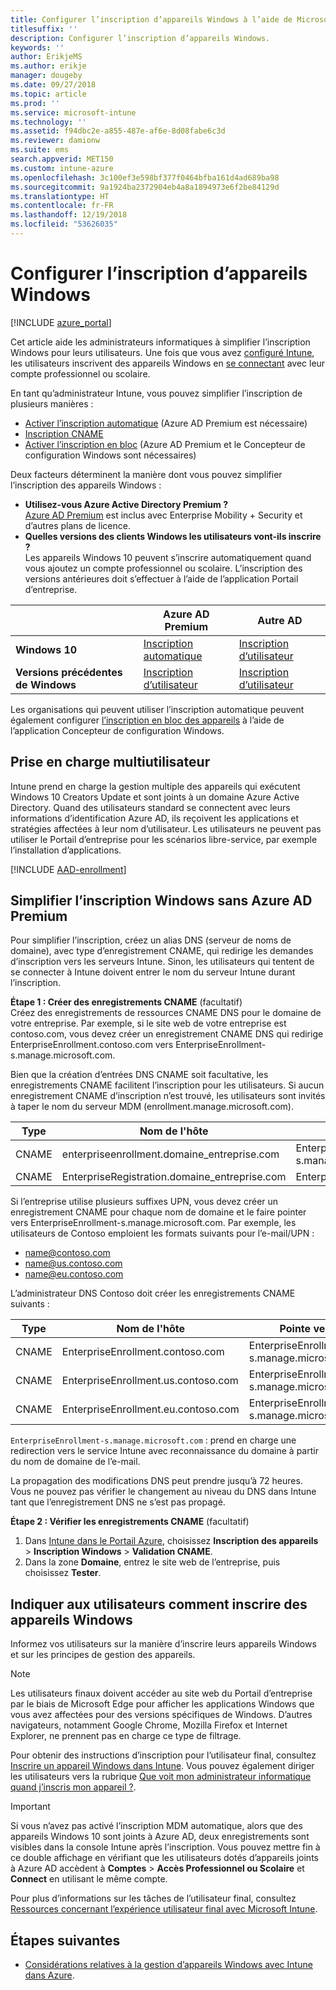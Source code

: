 ```yaml
---
title: Configurer l’inscription d’appareils Windows à l’aide de Microsoft Intune
titlesuffix: ''
description: Configurer l’inscription d’appareils Windows.
keywords: ''
author: ErikjeMS
ms.author: erikje
manager: dougeby
ms.date: 09/27/2018
ms.topic: article
ms.prod: ''
ms.service: microsoft-intune
ms.technology: ''
ms.assetid: f94dbc2e-a855-487e-af6e-8d08fabe6c3d
ms.reviewer: damionw
ms.suite: ems
search.appverid: MET150
ms.custom: intune-azure
ms.openlocfilehash: 3c100ef3e598bf377f0464bfba161d4ad689ba98
ms.sourcegitcommit: 9a1924ba2372904eb4a8a1894973e6f2be84129d
ms.translationtype: HT
ms.contentlocale: fr-FR
ms.lasthandoff: 12/19/2018
ms.locfileid: "53626035"
---
```

# <a name="set-up-enrollment-for-windows-devices"></a>Configurer l’inscription d’appareils Windows

[!INCLUDE [azure_portal](./includes/azure_portal.md)]

Cet article aide les administrateurs informatiques à simplifier l’inscription Windows pour leurs utilisateurs. Une fois que vous avez [configuré Intune](setup-steps.md), les utilisateurs inscrivent des appareils Windows en [se connectant](https://docs.microsoft.com/intune-user-help/enroll-your-device-in-intune-windows) avec leur compte professionnel ou scolaire.  

En tant qu’administrateur Intune, vous pouvez simplifier l’inscription de plusieurs manières :
- [Activer l’inscription automatique](#enable-windows-10-automatic-enrollment) (Azure AD Premium est nécessaire)
- [Inscription CNAME](#simplify-windows-enrollment-without-azure-ad-premium)
- [Activer l’inscription en bloc](windows-bulk-enroll.md) (Azure AD Premium et le Concepteur de configuration Windows sont nécessaires)

Deux facteurs déterminent la manière dont vous pouvez simplifier l’inscription des appareils Windows :

- **Utilisez-vous Azure Active Directory Premium ?** <br>[Azure AD Premium](https://docs.microsoft.com/azure/active-directory/active-directory-get-started-premium) est inclus avec Enterprise Mobility + Security et d’autres plans de licence.
- **Quelles versions des clients Windows les utilisateurs vont-ils inscrire ?** <br>Les appareils Windows 10 peuvent s’inscrire automatiquement quand vous ajoutez un compte professionnel ou scolaire. L’inscription des versions antérieures doit s’effectuer à l’aide de l’application Portail d’entreprise.

||**Azure AD Premium**|**Autre AD** |
|----------|---------------|---------------|  
|**Windows 10**|[Inscription automatique](#enable-windows-10-automatic-enrollment) |[Inscription d’utilisateur](#enable-windows-enrollment-without-azure-ad-premium)|
|**Versions précédentes de Windows**|[Inscription d’utilisateur](#enable-windows-enrollment-without-azure-ad-premium)|[Inscription d’utilisateur](#enable-windows-enrollment-without-azure-ad-premium)|

Les organisations qui peuvent utiliser l’inscription automatique peuvent également configurer [l’inscription en bloc des appareils](windows-bulk-enroll.md) à l’aide de l’application Concepteur de configuration Windows.

## <a name="multi-user-support"></a>Prise en charge multiutilisateur

Intune prend en charge la gestion multiple des appareils qui exécutent Windows 10 Creators Update et sont joints à un domaine Azure Active Directory. Quand des utilisateurs standard se connectent avec leurs informations d’identification Azure AD, ils reçoivent les applications et stratégies affectées à leur nom d’utilisateur. Les utilisateurs ne peuvent pas utiliser le Portail d’entreprise pour les scénarios libre-service, par exemple l’installation d’applications.

[!INCLUDE [AAD-enrollment](./includes/win10-automatic-enrollment-aad.md)]

## <a name="simplify-windows-enrollment-without-azure-ad-premium"></a>Simplifier l’inscription Windows sans Azure AD Premium
Pour simplifier l’inscription, créez un alias DNS (serveur de noms de domaine), avec type d’enregistrement CNAME, qui redirige les demandes d’inscription vers les serveurs Intune. Sinon, les utilisateurs qui tentent de se connecter à Intune doivent entrer le nom du serveur Intune durant l’inscription.

**Étape 1 : Créer des enregistrements CNAME** (facultatif)<br>
Créez des enregistrements de ressources CNAME DNS pour le domaine de votre entreprise. Par exemple, si le site web de votre entreprise est contoso.com, vous devez créer un enregistrement CNAME DNS qui redirige EnterpriseEnrollment.contoso.com vers EnterpriseEnrollment-s.manage.microsoft.com.

Bien que la création d’entrées DNS CNAME soit facultative, les enregistrements CNAME facilitent l’inscription pour les utilisateurs. Si aucun enregistrement CNAME d’inscription n’est trouvé, les utilisateurs sont invités à taper le nom du serveur MDM (enrollment.manage.microsoft.com).

|Type|Nom de l'hôte|Pointe vers|TTL|
|----------|---------------|---------------|---|
|CNAME|enterpriseenrollment.domaine_entreprise.com|EnterpriseEnrollment-s.manage.microsoft.com| 1 heure|
|CNAME|EnterpriseRegistration.domaine_entreprise.com|EnterpriseRegistration.windows.net|1 heure|

Si l’entreprise utilise plusieurs suffixes UPN, vous devez créer un enregistrement CNAME pour chaque nom de domaine et le faire pointer vers EnterpriseEnrollment-s.manage.microsoft.com. Par exemple, les utilisateurs de Contoso emploient les formats suivants pour l’e-mail/UPN :

- name@contoso.com
- name@us.contoso.com
- name@eu.contoso.com

L’administrateur DNS Contoso doit créer les enregistrements CNAME suivants :

|Type|Nom de l'hôte|Pointe vers|TTL|  
|----------|---------------|---------------|---|
|CNAME|EnterpriseEnrollment.contoso.com|EnterpriseEnrollment-s.manage.microsoft.com|1 heure|
|CNAME|EnterpriseEnrollment.us.contoso.com|EnterpriseEnrollment-s.manage.microsoft.com|1 heure|
|CNAME|EnterpriseEnrollment.eu.contoso.com|EnterpriseEnrollment-s.manage.microsoft.com| 1 heure|

`EnterpriseEnrollment-s.manage.microsoft.com` : prend en charge une redirection vers le service Intune avec reconnaissance du domaine à partir du nom de domaine de l’e-mail.

La propagation des modifications DNS peut prendre jusqu’à 72 heures. Vous ne pouvez pas vérifier le changement au niveau du DNS dans Intune tant que l’enregistrement DNS ne s’est pas propagé.

**Étape 2 : Vérifier les enregistrements CNAME** (facultatif)<br>
1. Dans [Intune dans le Portail Azure](https://aka.ms/intuneportal), choisissez **Inscription des appareils** > **Inscription Windows** > **Validation CNAME**.
2. Dans la zone **Domaine**, entrez le site web de l’entreprise, puis choisissez **Tester**.

## <a name="tell-users-how-to-enroll-windows-devices"></a>Indiquer aux utilisateurs comment inscrire des appareils Windows
Informez vos utilisateurs sur la manière d’inscrire leurs appareils Windows et sur les principes de gestion des appareils.

> [!NOTE]
> Les utilisateurs finaux doivent accéder au site web du Portail d’entreprise par le biais de Microsoft Edge pour afficher les applications Windows que vous avez affectées pour des versions spécifiques de Windows. D’autres navigateurs, notamment Google Chrome, Mozilla Firefox et Internet Explorer, ne prennent pas en charge ce type de filtrage.

Pour obtenir des instructions d’inscription pour l’utilisateur final, consultez [Inscrire un appareil Windows dans Intune](https://docs.microsoft.com/intune-user-help/enroll-your-device-in-intune-windows). Vous pouvez également diriger les utilisateurs vers la rubrique [Que voit mon administrateur informatique quand j’inscris mon appareil ?](https://docs.microsoft.com/intune-user-help/what-can-your-it-administrator-see-when-you-enroll-your-device-in-intune-windows).

>[!IMPORTANT]
> Si vous n’avez pas activé l’inscription MDM automatique, alors que des appareils Windows 10 sont joints à Azure AD, deux enregistrements sont visibles dans la console Intune après l’inscription. Vous pouvez mettre fin à ce double affichage en vérifiant que les utilisateurs dotés d’appareils joints à Azure AD accèdent à **Comptes** > **Accès Professionnel ou Scolaire** et **Connect** en utilisant le même compte. 

Pour plus d’informations sur les tâches de l’utilisateur final, consultez [Ressources concernant l’expérience utilisateur final avec Microsoft Intune](end-user-educate.md).

## <a name="next-steps"></a>Étapes suivantes

- [Considérations relatives à la gestion d’appareils Windows avec Intune dans Azure](intune-legacy-pc-client.md).

